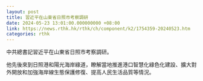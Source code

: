 ```yaml
---
layout: post
title: 習近平在山東省日照市考察調研
date: 2024-05-23 13:01:00.000000000 +08:00
link: https://news.rthk.hk/rthk/ch/component/k2/1754359-20240523.htm
categories: rthk
---
```


中共總書記習近平在山東省日照市考察調研。

他先後來到日照港和陽光海岸綠道，瞭解當地推進港口智慧化綠色化建設、擴大對外開放和加強海岸線生態保護修復、提高人民生活品質等情況。
